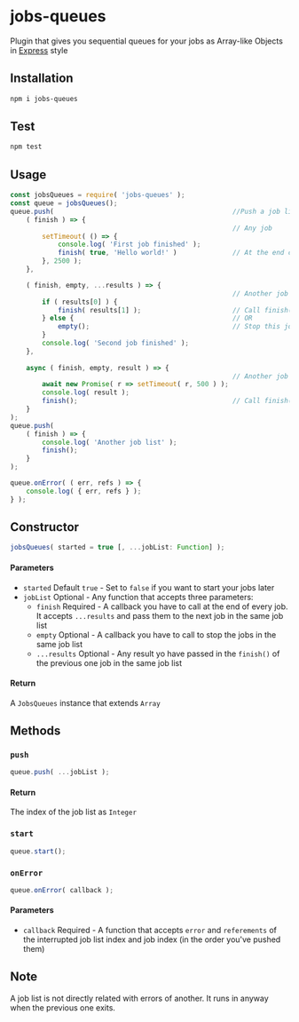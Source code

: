 # jobs-queues

Plugin that gives you sequential queues for your jobs as Array-like Objects in [Express](https://www.npmjs.com/package/express) style

## Installation

```bash
npm i jobs-queues
```

## Test
```bash
npm test
```

## Usage

```javascript
const jobsQueues = require( 'jobs-queues' );
const queue = jobsQueues();
queue.push(                                             //Push a job list
    ( finish ) => {
                                                        // Any job
        setTimeout( () => {
            console.log( 'First job finished' );
            finish( true, 'Hello world!' )              // At the end call finish() with your results
        }, 2500 );
    },

    ( finish, empty, ...results ) => {
                                                        // Another job
        if ( results[0] ) {
            finish( results[1] );                       // Call finish() with your result
        } else {                                        // OR
            empty();                                    // Stop this job list
        }
        console.log( 'Second job finished' );
    },
    
    async ( finish, empty, result ) => {
                                                        // Another job
        await new Promise( r => setTimeout( r, 500 ) );
        console.log( result );
        finish();                                       // Call finish()
    }
);
queue.push(
    ( finish ) => {
        console.log( 'Another job list' );
        finish();
    }
);

queue.onError( ( err, refs ) => {
    console.log( { err, refs } );
} );

```

## Constructor
```javascript
jobsQueues( started = true [, ...jobList: Function] );
```

#### Parameters

* `started` Default `true` - Set to `false` if you want to start your jobs later
* `jobList` Optional - Any function that accepts three parameters:
  * `finish` Required - A callback you have to call at the end of every job. It accepts `...results` and pass them to the next job in the same job list
  * `empty` Optional - A callback you have to call to stop the jobs in the same job list
  * `...results` Optional - Any result yo have passed in the `finish()` of the previous one job in the same job list

#### Return

A `JobsQueues` instance that extends `Array`

## Methods

### `push`
```javascript
queue.push( ...jobList );
```

#### Return

The index of the job list as `Integer`

### `start`
```javascript
queue.start();
```

### `onError`
```javascript
queue.onError( callback );
```

#### Parameters

* `callback` Required - A function that accepts `error` and `referements` of the interrupted job list index and job index (in the order you've pushed them)

## Note
A job list is not directly related with errors of another. It runs in anyway when the previous one exits.